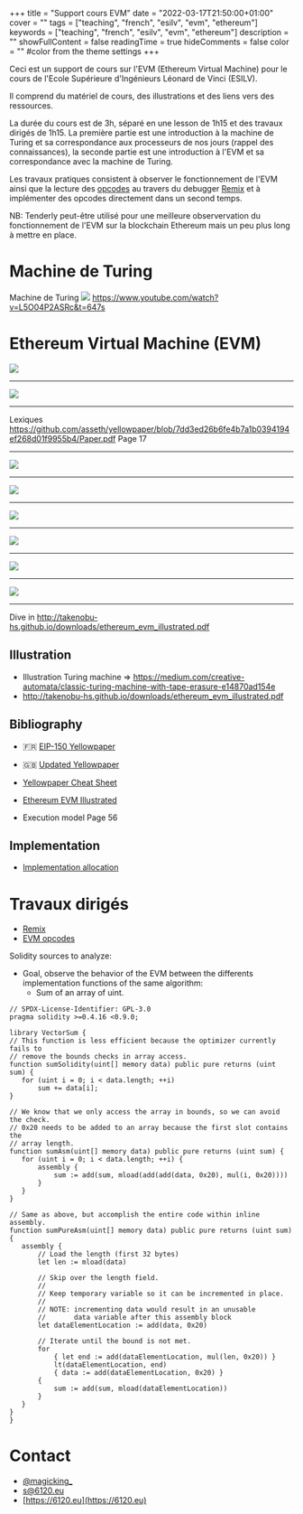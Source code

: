 +++
title = "Support cours EVM"
date = "2022-03-17T21:50:00+01:00"
cover = ""
tags = ["teaching", "french", "esilv", "evm", "ethereum"]
keywords = ["teaching", "french", "esilv", "evm", "ethereum"]
description = ""
showFullContent = false
readingTime = true
hideComments = false
color = "" #color from the theme settings
+++

Ceci est un support de cours sur l'EVM (Ethereum Virtual Machine) pour le cours de l'Ecole Supérieure d'Ingénieurs Léonard de Vinci (ESILV).

Il comprend du matériel de cours, des illustrations et des liens vers des ressources.

La durée du cours est de 3h, séparé en une lesson de 1h15 et des travaux dirigés de 1h15.
La première partie est une introduction à la machine de Turing et sa correspondance aux processeurs de nos jours (rappel des connaissances),
la seconde partie est une introduction à l'EVM et sa correspondance avec la machine de Turing.

Les travaux pratiques consistent à observer le fonctionnement de l'EVM ainsi que la lecture des [opcodes](https://www.evm.codes/) au travers du debugger [Remix](https://remix.ethereum.org/) et à implémenter des opcodes directement dans un second temps.

NB: Tenderly peut-être utilisé pour une meilleure observervation du fonctionnement de l'EVM sur la blockchain Ethereum mais un peu plus long à mettre en place.

# Machine de Turing

Machine de Turing
![](/img/posts/support-evm/mThs6b2.jpg)
https://www.youtube.com/watch?v=L5O04P2ASRc&t=647s

# Ethereum Virtual Machine (EVM)

![](/img/posts/support-evm/ysIsVUG.png)

---

![](/img/posts/support-evm/Xba9Jwb.png)

---

Lexiques
https://github.com/asseth/yellowpaper/blob/7dd3ed26b6fe4b7a1b0394194ef268d01f9955b4/Paper.pdf Page 17
    
---

![](/img/posts/support-evm/Lo0fP89.png)

---

![](/img/posts/support-evm/8cOg89m.png)

---

![](/img/posts/support-evm/vRJgorg.png)

---

![](/img/posts/support-evm/tMgjFeK.png)

---

![](/img/posts/support-evm/cnV0k5f.png)

---

![](/img/posts/support-evm/0J3imfd.png)

---

Dive in http://takenobu-hs.github.io/downloads/ethereum_evm_illustrated.pdf

## Illustration
 - Illustration Turing machine => https://medium.com/creative-automata/classic-turing-machine-with-tape-erasure-e14870ad154e
 - http://takenobu-hs.github.io/downloads/ethereum_evm_illustrated.pdf

## Bibliography
 - :fr: [EIP-150 Yellowpaper](https://github.com/asseth/yellowpaper/blob/7dd3ed26b6fe4b7a1b0394194ef268d01f9955b4/Paper.pdf)
 - :uk: [Updated Yellowpaper](https://ethereum.github.io/yellowpaper/paper.pdf)
 - [Yellowpaper Cheat Sheet](https://github.com/benjaminion/YellowPaper_CheatSheet)
 - [Ethereum EVM Illustrated](http://takenobu-hs.github.io/downloads/ethereum_evm_illustrated.pdf)

 - Execution model Page 56

## Implementation
 - [Implementation allocation](https://github.com/ethereum/go-ethereum/blob/master/core/vm/interpreter.go#L138)

# Travaux dirigés
 - [Remix](https://remix.ethereum.org/)
 - [EVM opcodes](https://www.evm.codes/)

 Solidity sources to analyze:
  - Goal, observe the behavior of the EVM between the differents implementation functions of the same algorithm:
    - Sum of an array of uint.
 ```solidity
// SPDX-License-Identifier: GPL-3.0
pragma solidity >=0.4.16 <0.9.0;

library VectorSum {
// This function is less efficient because the optimizer currently fails to
// remove the bounds checks in array access.
function sumSolidity(uint[] memory data) public pure returns (uint sum) {
    for (uint i = 0; i < data.length; ++i)
        sum += data[i];
}

// We know that we only access the array in bounds, so we can avoid the check.
// 0x20 needs to be added to an array because the first slot contains the
// array length.
function sumAsm(uint[] memory data) public pure returns (uint sum) {
    for (uint i = 0; i < data.length; ++i) {
        assembly {
            sum := add(sum, mload(add(add(data, 0x20), mul(i, 0x20))))
        }
    }
}

// Same as above, but accomplish the entire code within inline assembly.
function sumPureAsm(uint[] memory data) public pure returns (uint sum) {
    assembly {
        // Load the length (first 32 bytes)
        let len := mload(data)

        // Skip over the length field.
        //
        // Keep temporary variable so it can be incremented in place.
        //
        // NOTE: incrementing data would result in an unusable
        //       data variable after this assembly block
        let dataElementLocation := add(data, 0x20)

        // Iterate until the bound is not met.
        for
            { let end := add(dataElementLocation, mul(len, 0x20)) }
            lt(dataElementLocation, end)
            { data := add(dataElementLocation, 0x20) }
        {
            sum := add(sum, mload(dataElementLocation))
        }
    }
}
}
```

# Contact

 - [@magicking_](https://twitter.com/magicking_)
 - [s@6120.eu](mailto:s@6120.eu)
 - [https://6120.eu](https://6120.eu)